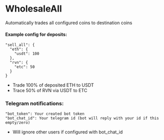 # WholesaleAll
Automatically trades all configured coins to destination coins

#### Example config for deposits:

    "sell_all": {
      "eth": {
        "usdt": 100
      },
      "rvn": {
        "etc": 50
      }
    }

* Trade 100% of deposited ETH to USDT
* Trace 50% of RVN via USDT to ETC

### Telegram notifications:

    "bot_token": Your created bot token
    "bot_chat_id": Your telegram id (bot will reply with your id if this empty/zero)

* Will ignore other users if configured with bot_chat_id 